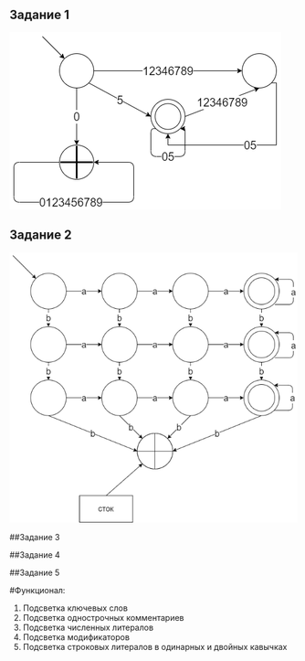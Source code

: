 ## Задание 1
![](1task.png)

## Задание 2
![](2task.png)

##Задание 3

##Задание 4

##Задание 5

#Функционал:

1. Подсветка ключевых слов
2. Подсветка однострочных комментариев
3. Подсветка численных литералов
4. Подсветка модификаторов
5. Подсветка строковых литералов в одинарных и двойных кавычках